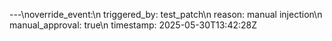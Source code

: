 ---\noverride_event:\n  triggered_by: test_patch\n  reason: manual injection\n  manual_approval: true\n  timestamp: 2025-05-30T13:42:28Z
